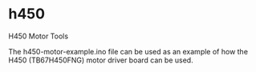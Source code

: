 # h450
H450 Motor Tools

The h450-motor-example.ino file can be used as an example of how the H450 (TB67H450FNG) motor driver board can be used.
